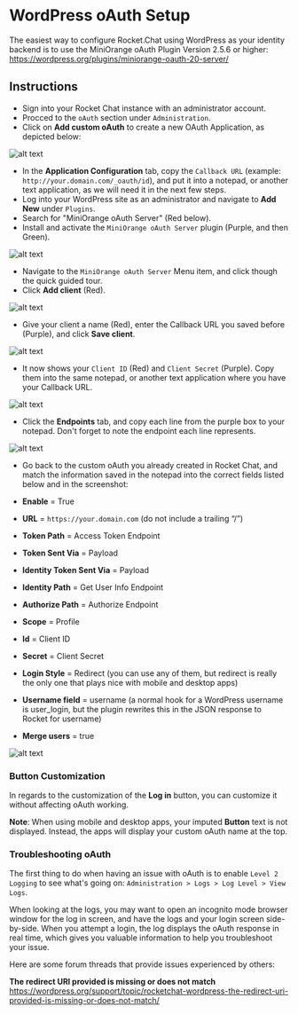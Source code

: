 # WordPress oAuth Setup

The easiest way to configure Rocket.Chat using WordPress as your identity backend is to use the MiniOrange oAuth Plugin Version 2.5.6 or higher: <https://wordpress.org/plugins/miniorange-oauth-20-server/>

## Instructions

- Sign into your Rocket Chat instance with an administrator account.
- Procced to the `oAuth` section under `Administration`.
- Click on **Add custom oAuth** to create a new OAuth Application, as depicted below:

![alt text](https://savvymatthew.sfo2.cdn.digitaloceanspaces.com/rocketchat-docs/rct-oauth-step-03.png)

- In the **Application Configuration** tab, copy the `Callback URL` (example: `http://your.domain.com/_oauth/id`), and put it into a notepad, or another text application, as we will need it in the next few steps.
- Log into your WordPress site as an administrator and navigate to **Add New** under `Plugins`.
- Search for "MiniOrange oAuth Server" (Red below).
- Install and activate the `MiniOrange oAuth Server` plugin (Purple, and then Green).

![alt text](https://savvymatthew.sfo2.cdn.digitaloceanspaces.com/rocketchat-docs/rct-oauth-step-8.png)

- Navigate to the `MiniOrange oAuth Server` Menu item, and click though the quick guided tour.
- Click **Add client** (Red).

![alt text](https://savvymatthew.sfo2.cdn.digitaloceanspaces.com/rocketchat-docs/rct-oauth-step-10.png)

- Give your client a name (Red), enter the Callback URL you saved before (Purple), and click **Save client**.

![alt text](https://savvymatthew.sfo2.cdn.digitaloceanspaces.com/rocketchat-docs/rct-oauth-step-11.png)

- It now shows your `Client ID` (Red) and `Client Secret` (Purple). Copy them into the same notepad, or another text application where you have your Callback URL.

![alt text](https://savvymatthew.sfo2.cdn.digitaloceanspaces.com/rocketchat-docs/rct-oauth-step-12.png)

- Click the **Endpoints** tab, and copy each line from the purple box to your notepad. Don't forget to note the endpoint each line represents.

![alt text](https://savvymatthew.sfo2.cdn.digitaloceanspaces.com/rocketchat-docs/rct-oauth-step-13.png)

- Go back to the custom oAuth you already created in Rocket Chat, and match the information saved in the notepad into the correct fields listed below and in the screenshot:

- **Enable** = True
- **URL** = `https://your.domain.com` (do not include a trailing “/”)
- **Token Path** = Access Token Endpoint
- **Token Sent Via** = Payload
- **Identity Token Sent Via** = Payload
- **Identity Path** = Get User Info Endpoint
- **Authorize Path** = Authorize Endpoint
- **Scope** = Profile
- **Id** = Client ID
- **Secret** = Client Secret
- **Login Style** = Redirect (you can use any of them, but redirect is really the only one that plays nice with mobile and desktop apps)
- **Username field** = username (a normal hook for a WordPress username is user_login, but the plugin rewrites this in the JSON response to Rocket for username)
- **Merge users** = true

![alt text](https://savvymatthew.sfo2.cdn.digitaloceanspaces.com/rocketchat-docs/rct-oauth-step-14.png)

### Button Customization

In regards to the customization of the **Log in** button, you can customize it without affecting oAuth working.

**Note**: When using mobile and desktop apps, your imputed **Button** text is not displayed. Instead, the apps will display your custom oAuth name at the top.

### Troubleshooting oAuth

The first thing to do when having an issue with oAuth is to enable `Level 2 Logging` to see what's going on:
`Administration > Logs > Log Level > View Logs`.

When looking at the logs, you may want to open an incognito mode browser window for the log in screen, and have the logs and your login screen side-by-side. When you attempt a login, the log displays the oAuth response in real time, which gives you valuable information to help you troubleshoot your issue.

Here are some forum threads that provide issues experienced by others:

**The redirect URI provided is missing or does not match**
<https://wordpress.org/support/topic/rocketchat-wordpress-the-redirect-uri-provided-is-missing-or-does-not-match/>
